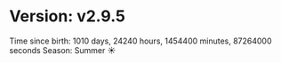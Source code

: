 # Version: v2.9.5
Time since birth: 1010 days, 24240 hours, 1454400 minutes, 87264000 seconds
Season: Summer ☀️
